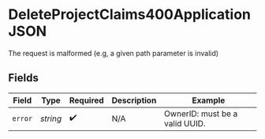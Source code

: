 # DeleteProjectClaims400ApplicationJSON

The request is malformed (e.g, a given path parameter is invalid)



## Fields

| Field                          | Type                           | Required                       | Description                    | Example                        |
| ------------------------------ | ------------------------------ | ------------------------------ | ------------------------------ | ------------------------------ |
| `error`                        | *string*                       | :heavy_check_mark:             | N/A                            | OwnerID: must be a valid UUID. |